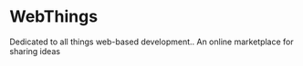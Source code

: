WebThings
=========

Dedicated to all things web-based development.. An online marketplace for sharing ideas
